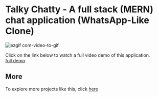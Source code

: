 # Talky Chatty - A full stack (MERN) chat application (WhatsApp-Like Clone)
![ezgif com-video-to-gif](https://user-images.githubusercontent.com/68913814/227772507-5055a2c6-9738-4e02-9461-3e8dfb32d83c.gif)

Click on the link below to watch a full video demo of this application.\
[full demo](https://1drv.ms/v/s!AuGq8YuBSGdIgwHBWvKnNxvTN86E?e=Sl4vuC)

## More
To explore more projects like this, click [here](https://winnard.vercel.app/#work)

